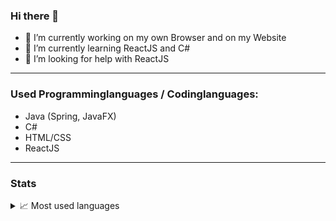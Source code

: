 ### Hi there 👋

- 🔭 I’m currently working on my own Browser and on my Website
- 🌱 I’m currently learning ReactJS and C#
- 🤔 I’m looking for help with ReactJS

---
### Used Programminglanguages / Codinglanguages:
- Java (Spring, JavaFX)
- C#
- HTML/CSS
- ReactJS
---
### Stats

<details>
  <summary>📈 Most used languages</summary>
  <br>
  <img align="center" alt="kaiseryao's most used languages" src="https://github-readme-stats.vercel.app/api/top-langs/?username=shan15dev&langs_count=8&theme=cobalt" />
</details>
